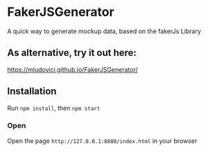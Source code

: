 # FakerJSGenerator
A quick way to generate mockup data, based on the fakerJs Library

## As alternative, try it out here:
https://mludovici.github.io/FakerJSGenerator/

## Installation
Run `npm install`, then `npm start`

### Open
Open the page `http://127.0.0.1:8080/index.html` in your browser

